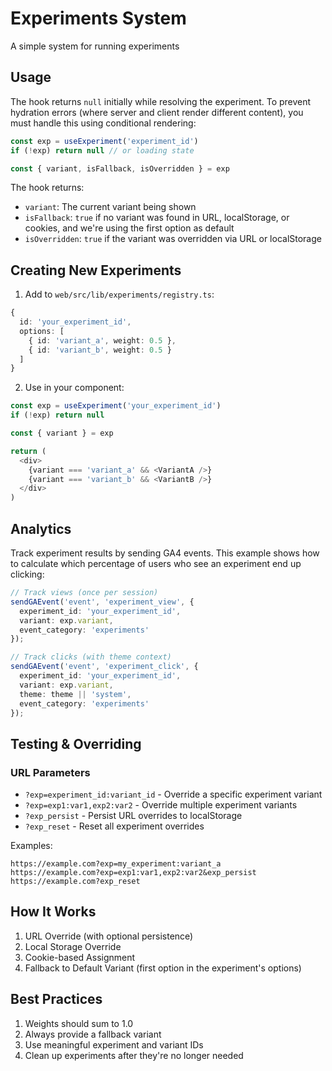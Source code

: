 # Experiments System

A simple system for running experiments

## Usage

The hook returns `null` initially while resolving the experiment. To prevent hydration errors (where server and client render different content), you must handle this using conditional rendering:

```typescript
const exp = useExperiment('experiment_id')
if (!exp) return null // or loading state

const { variant, isFallback, isOverridden } = exp
```

The hook returns:
- `variant`: The current variant being shown
- `isFallback`: `true` if no variant was found in URL, localStorage, or cookies, and we're using the first option as default
- `isOverridden`: `true` if the variant was overridden via URL or localStorage

## Creating New Experiments

1. Add to `web/src/lib/experiments/registry.ts`:
```typescript
{
  id: 'your_experiment_id',
  options: [
    { id: 'variant_a', weight: 0.5 },
    { id: 'variant_b', weight: 0.5 }
  ]
}
```

2. Use in your component:
```typescript
const exp = useExperiment('your_experiment_id')
if (!exp) return null

const { variant } = exp

return (
  <div>
    {variant === 'variant_a' && <VariantA />}
    {variant === 'variant_b' && <VariantB />}
  </div>
)
```

## Analytics

Track experiment results by sending GA4 events. This example shows how to calculate which percentage of users who see an experiment end up clicking:

```typescript
// Track views (once per session)
sendGAEvent('event', 'experiment_view', {
  experiment_id: 'your_experiment_id',
  variant: exp.variant,
  event_category: 'experiments'
});

// Track clicks (with theme context)
sendGAEvent('event', 'experiment_click', {
  experiment_id: 'your_experiment_id',
  variant: exp.variant,
  theme: theme || 'system',
  event_category: 'experiments'
});
```

## Testing & Overriding

### URL Parameters

- `?exp=experiment_id:variant_id` - Override a specific experiment variant
- `?exp=exp1:var1,exp2:var2` - Override multiple experiment variants
- `?exp_persist` - Persist URL overrides to localStorage
- `?exp_reset` - Reset all experiment overrides

Examples:
```
https://example.com?exp=my_experiment:variant_a
https://example.com?exp=exp1:var1,exp2:var2&exp_persist
https://example.com?exp_reset
```

## How It Works

1. URL Override (with optional persistence)
2. Local Storage Override
3. Cookie-based Assignment
4. Fallback to Default Variant (first option in the experiment's options)

## Best Practices

1. Weights should sum to 1.0
2. Always provide a fallback variant
3. Use meaningful experiment and variant IDs
4. Clean up experiments after they're no longer needed 